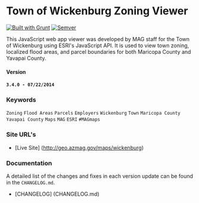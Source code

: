 # Town of Wickenburg Zoning Viewer

[![Built with Grunt](https://cdn.gruntjs.com/builtwith.png)](http://gruntjs.com/)
[![Semver](http://img.shields.io/SemVer/2.0.0.png)](http://semver.org/spec/v2.0.0.html)

This JavaScript web app viewer was developed by MAG staff for the Town of Wickenburg using ESRI's JavaScript API.  It is used to view town zoning, localized flood areas, and parcel boundaries for both Maricopa County and Yavapai County.

#### Version

#### `3.4.0 - 07/22/2014`

### Keywords

`Zoning` `Flood Areas` `Parcels` `Employers` `Wickenburg` `Town` `Maricopa County` `Yavapai County` `Maps` `MAG` `ESRI` `#MAGmaps`

### Site URL's
* [Live Site] (http://geo.azmag.gov/maps/wickenburg)

### Documentation

A detailed list of the changes and fixes in each version update can be found in the `CHANGELOG.md`.

* [CHANGELOG] (CHANGELOG.md)


